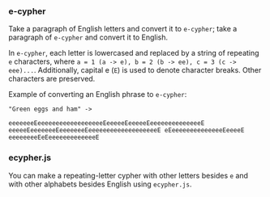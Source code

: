 ### e-cypher
Take a paragraph of English letters and convert it to `e-cypher`; take a paragraph of `e-cypher` and convert it to English.

In `e-cypher`, each letter is lowercased and replaced by a string of repeating `e` characters, where `a = 1 (a -> e), b = 2 (b -> ee), c = 3 (c -> eee)...`. Additionally, capital e (`E`) is used to denote character breaks. Other characters are preserved.

Example of converting an English phrase to `e-cypher`:

```
"Green eggs and ham" ->

eeeeeeeEeeeeeeeeeeeeeeeeeeEeeeeeEeeeeeEeeeeeeeeeeeeeeE eeeeeEeeeeeeeEeeeeeeeEeeeeeeeeeeeeeeeeeeeE eEeeeeeeeeeeeeeeEeeeeE eeeeeeeeEeEeeeeeeeeeeeeeE
```

### ecypher.js
You can make a repeating-letter cypher with other letters besides `e` and with other alphabets besides English using `ecypher.js`.
